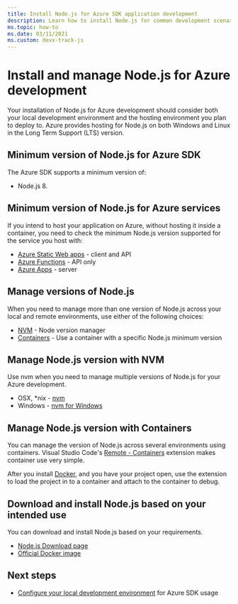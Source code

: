 ```yaml
---
title: Install Node.js for Azure SDK application development
description: Learn how to install Node.js for common development scenarios with Azure.
ms.topic: how-to
ms.date: 03/11/2021
ms.custom: devx-track-js
---
```


# Install and manage Node.js for Azure development

Your installation of Node.js for Azure development should consider both your local development environment and the hosting environment you plan to deploy to. Azure provides hosting for Node.js on both Windows and Linux in the Long Term Support (LTS) version. 

## Minimum version of Node.js for Azure SDK

The Azure SDK supports a minimum version of:

* Node.js 8. 

## Minimum version of Node.js for Azure services

If you intend to host your application on Azure, without hosting it inside a container, you need to check the minimum Node.js version supported for the service you host with:

* [Azure Static Web apps](/azure/static-web-apps/) - client and API
* [Azure Functions](/azure/azure-functions/) - API only
* [Azure Apps](/azure/app-service/) - server

## Manage versions of Node.js

When you need to manage more than one version of Node.js across your local and remote environments, use either of the following choices:

* [NVM](#manage-nodejs-version-with-nvm) - Node version manager
* [Containers](#manage-nodejs-version-with) - Use a container with a specific Node.js minimum version

## Manage Node.js version with NVM

Use nvm when you need to manage multiple versions of Node.js for your Azure development.

* OSX, *nix - [nvm](https://github.com/creationix/nvm)
* Windows - [nvm for Windows](https://github.com/marcelklehr/nodist)

## Manage Node.js version with Containers

You can manage the version of Node.js across several environments using containers. Visual Studio Code's [Remote - Containers](https://marketplace.visualstudio.com/items?itemName=ms-vscode-remote.remote-containers) extension makes container use very simple. 

After you install [Docker](https://www.docker.com/), and you have your project open, use the extension to load the project in to a container and attach to the container to debug.  

## Download and install Node.js based on your intended use

You can download and install Node.js based on your requirements.
 
* [Node.js Download page](https://nodejs.org/en/download/) 
* [Official Docker image](https://hub.docker.com/_/node/)

## Next steps

* [Configure your local development environment](configure-local-development-environment.md) for Azure SDK usage
